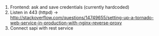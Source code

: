 1. Frontend: ask and save credentials  (currently hardcoded)
2. Listen in 443 (httpd)
    -> http://stackoverflow.com/questions/14749655/setting-up-a-tornado-web-service-in-production-with-nginx-reverse-proxy
3. Connect sapi with rest service
